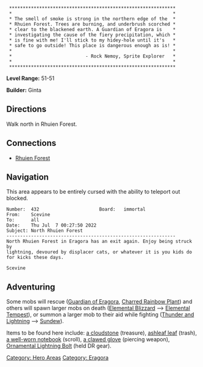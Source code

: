 ` *************************************************************`  
` *                                                           *`  
` * The smell of smoke is strong in the northern edge of the  *`  
` * Rhuien Forest. Trees are burning, and underbrush scorched *`  
` * clear to the blackened earth. A Guardian of Eragora is    *`  
` * investigating the cause of the fiery precipitation, which *`  
` * is fine with me! I'll stick to my hidey-hole until it's   *`  
` * safe to go outside! This place is dangerous enough as is! *`  
` *                                                           *`  
` *                           - Rock Nemoy, Sprite Explorer   *`  
` *                                                           *`  
` *************************************************************`

**Level Range:** 51-51

**Builder:** Ginta

## Directions

Walk north in Rhuien Forest.

## Connections

-   [ Rhuien Forest](:Category:Rhuien_Forest "wikilink")

## Navigation

This area appears to be entirely cursed with the ability to teleport out
blocked.

    Number:  432                      Board:   immortal
    From:    Scevine
    To:      all
    Date:    Thu Jul  7 00:27:50 2022
    Subject: North Rhuien Forest
    --------------------------------------------------------------
    North Rhuien Forest in Eragora has an exit again. Enjoy being struck by
    lightning, devoured by displacer cats, or whatever it is you kids do
    for kicks these days.

    Scevine

## Adventuring

Some mobs will rescue ([Guardian of
Eragora](Guardian_of_Eragora "wikilink"), [Charred Rainbow
Plant](Charred_Rainbow_Plant "wikilink")) and others will spawn larger
mobs on death ([Elemental Blizzard](Elemental_Blizzard "wikilink") --\>
[Elemental Tempest](Elemental_Tempest "wikilink")), or summon a larger
mob to their aid while fighting ([Thunder and
Lightning](Thunder_and_Lightning "wikilink") --\>
[Sundew](Sundew "wikilink")).

Items to be found here include: [a cloudstone](Cloudstone "wikilink")
(treasure), [ashleaf leaf](Ashleaf_Leaf "wikilink") (trash), [a
well-worn notebook](Well-Worn_Notebook "wikilink") (scroll), [a clawed
glove](Clawed_Glove "wikilink") (piercing weapon), [Ornamental Lightning
Bolt](Ornamental_Lightning_Bolt "wikilink") (held DR gear).

[Category: Hero Areas](Category:_Hero_Areas "wikilink") [Category:
Eragora](Category:_Eragora "wikilink")
